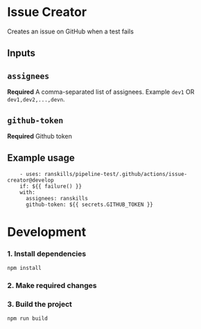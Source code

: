 # Issue Creator

Creates an issue on GitHub when a test fails

## Inputs

## `assignees`

**Required** A comma-separated list of assignees. Example `dev1` OR `dev1,dev2,...,devn`.

## `github-token`

**Required** Github token

## Example usage

        - uses: ranskills/pipeline-test/.github/actions/issue-creator@develop
        if: ${{ failure() }}
        with:
          assignees: ranskills
          github-token: ${{ secrets.GITHUB_TOKEN }}

# Development

### 1. Install dependencies

`npm install`

### 2. Make required changes

### 3. Build the project

`npm run build`
